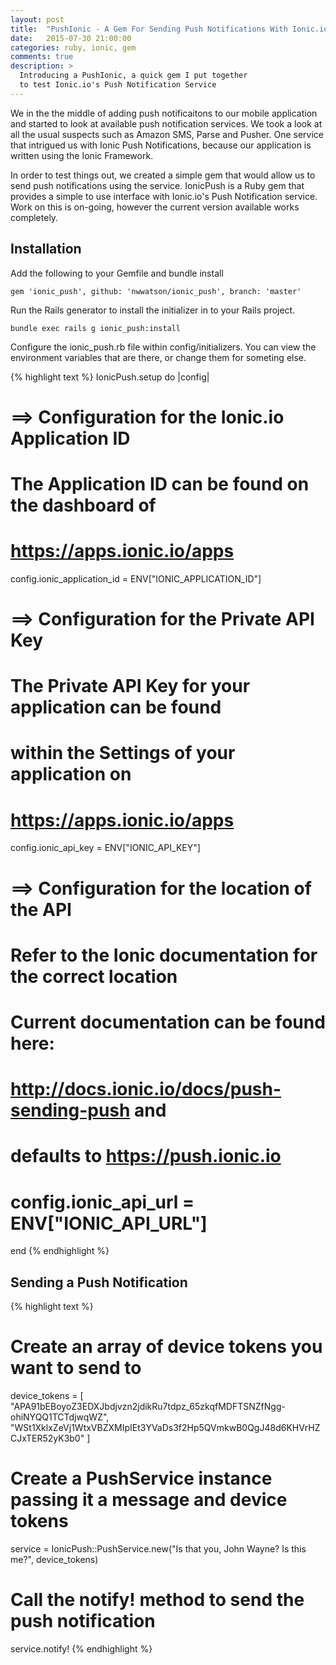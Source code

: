 ```yaml
---
layout: post
title:  "PushIonic - A Gem For Sending Push Notifications With Ionic.io"
date:   2015-07-30 21:00:00
categories: ruby, ionic, gem
comments: true
description: >
  Introducing a PushIonic, a quick gem I put together
  to test Ionic.io's Push Notification Service
---
```


We in the the middle of adding push notificaitons to our mobile application
and started to look at available push notification services. We took a look
at all the usual suspects such as Amazon SMS, Parse and Pusher. One service 
that intrigued us with Ionic Push Notifications, because our application is
written using the Ionic Framework.

In order to test things out, we created a simple gem that would allow us to
send push notifications using the service. IonicPush is a Ruby gem that provides 
a simple to use interface with Ionic.io's Push Notification service. Work on this 
is on-going, however the current version available works completely.

## Installation

Add the following to your Gemfile and bundle install

```
gem 'ionic_push', github: 'nwwatson/ionic_push', branch: 'master'
```

Run the Rails generator to install the initializer in to your Rails project.

```
bundle exec rails g ionic_push:install
```

Configure the ionic_push.rb file within config/initializers. You can view the environment 
variables that are there, or change them for someting else.

{% highlight text %}
IonicPush.setup do |config|
  # ==> Configuration for the Ionic.io Application ID
  # The Application ID can be found on the dashboard of
  # https://apps.ionic.io/apps
  config.ionic_application_id = ENV["IONIC_APPLICATION_ID"]

  # ==> Configuration for the Private API Key
  # The Private API Key for your application can be found
  # within the Settings of your application on
  # https://apps.ionic.io/apps
  config.ionic_api_key = ENV["IONIC_API_KEY"]

  # ==> Configuration for the location of the API
  # Refer to the Ionic documentation for the correct location
  # Current documentation can be found here:
  # http://docs.ionic.io/docs/push-sending-push and
  # defaults to https://push.ionic.io
  # config.ionic_api_url = ENV["IONIC_API_URL"]
end
{% endhighlight %}

## Sending a Push Notification


{% highlight text %}
# Create an array of device tokens you want to send to
device_tokens = [
  "APA91bEBoyoZ3EDXJbdjvzn2jdikRu7tdpz_65zkqfMDFTSNZfNgg-ohiNYQQ1TCTdjwqWZ",
  "WSt1XklxZeVj1WtxVBZXMIpIEt3YVaDs3f2Hp5QVmkwB0QgJ48d6KHVrHZCJxTER52yK3b0"
]

# Create a PushService instance passing it a message and device tokens
service = IonicPush::PushService.new("Is that you, John Wayne? Is this me?", device_tokens)

# Call the notify! method to send the push notification
service.notify!
{% endhighlight %}